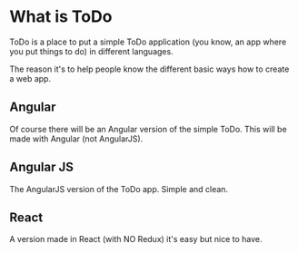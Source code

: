 # What is ToDo

ToDo is a place to put a simple ToDo application (you know, an app where you put things to do) in different languages.

The reason it's to help people know the different basic ways how to create a web app.

## Angular

Of course there will be an Angular version of the simple ToDo. This will be made with Angular (not AngularJS).

## Angular JS

The AngularJS version of the ToDo app. Simple and clean.

## React

A version made in React (with NO Redux) it's easy but nice to have.
